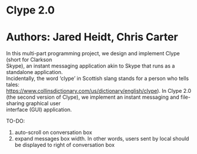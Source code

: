 # Clype 2.0
# Authors: Jared Heidt, Chris Carter

In	this	multi-part	programming	project,	we	design	and	implement	Clype (short	for	Clarkson	
Skype),	an	instant	messaging	application	akin	to	Skype	that	runs	as	a	standalone	application.	
Incidentally,	the	word	‘clype’	in	Scottish	slang	stands	for	a	person	who	tells	tales:	
https://www.collinsdictionary.com/us/dictionary/english/clype).	In	Clype	2.0	(the	second
version	of	Clype),	we	implement	an instant	messaging	and	file-sharing	graphical	user	
interface	(GUI)	application.	


TO-DO:
1) auto-scroll on conversation box 
2) expand messages box width. In other words, users sent by local should be displayed to
   right of conversation box

